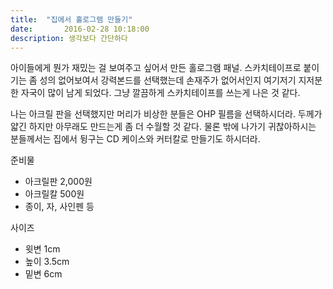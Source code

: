 ```yaml
---
title:  "집에서 홀로그램 만들기"
date:		2016-02-28 10:18:00
description: 생각보다 간단하다
---
```




아이들에게 뭔가 재밌는 걸 보여주고 싶어서 만든 홀로그램 패널. 스카치테이프로 붙이기는 좀 성의 없어보여서 강력본드를 선택했는데 손재주가 없어서인지 여기저기 지저분한 자국이 많이 남게 되었다. 그냥 깔끔하게 스카치테이프를 쓰는게 나은 것 같다. 

나는 아크릴 판을 선택했지만 머리가 비상한 분들은 OHP 필름을 선택하시더라. 두께가 얇긴 하지만 아무래도 만드는게 좀 더 수월할 것 같다. 물론 밖에 나가기 귀찮아하시는 분들께서는 집에서 뒹구는 CD 케이스와 커터칼로 만들기도 하시더라.

준비물

* 아크릴판 2,000원
* 아크릴칼 500원
* 종이, 자, 사인펜 등

사이즈

* 윗변 1cm
* 높이 3.5cm
* 밑변 6cm
